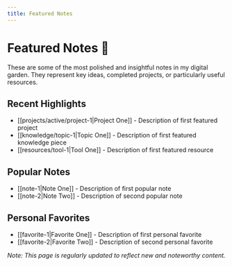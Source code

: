 ```yaml
---
title: Featured Notes
---
```


# Featured Notes 🌟

These are some of the most polished and insightful notes in my digital garden. They represent key ideas, completed projects, or particularly useful resources.

## Recent Highlights

- [[projects/active/project-1|Project One]] - Description of first featured project
- [[knowledge/topic-1|Topic One]] - Description of first featured knowledge piece
- [[resources/tool-1|Tool One]] - Description of first featured resource

## Popular Notes

- [[note-1|Note One]] - Description of first popular note
- [[note-2|Note Two]] - Description of second popular note

## Personal Favorites

- [[favorite-1|Favorite One]] - Description of first personal favorite
- [[favorite-2|Favorite Two]] - Description of second personal favorite

*Note: This page is regularly updated to reflect new and noteworthy content.*